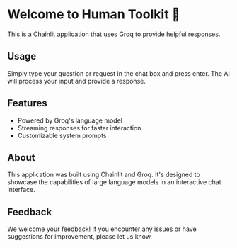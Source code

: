 # Welcome to Human Toolkit 🧰

This is a Chainlit application that uses Groq to provide helpful responses.

## Usage

Simply type your question or request in the chat box and press enter. The AI will process your input and provide a response.

## Features

- Powered by Groq's language model
- Streaming responses for faster interaction
- Customizable system prompts

## About

This application was built using Chainlit and Groq. It's designed to showcase the capabilities of large language models in an interactive chat interface.

## Feedback

We welcome your feedback! If you encounter any issues or have suggestions for improvement, please let us know.